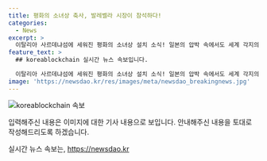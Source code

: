 ```yaml
---
title: 평화의 소녀상 축사, 발레벨라 시장이 참석하다!
categories:
  - News
excerpt: >
  이탈리아 사르데냐섬에 세워진 평화의 소녀상 설치 소식! 일본의 압박 속에서도 세계 각지의 소녀상이 철거 위협을 받는 상황 속에서 논란 속에 세워진 이번 소녀상. 발레벨라 시장의 축사가 이어진 제막식 현장.
feature_text: >
  ## koreablockchain 실시간 뉴스 속보입니다.

  이탈리아 사르데냐섬에 세워진 평화의 소녀상 설치 소식! 일본의 압박 속에서도 세계 각지의 소녀상이 철거 위협을 받는 상황 속에서 논란 속에 세워진 이번 소녀상. 발레벨라 시장의 축사가 이어진 제막식 현장.
image: 'https://newsdao.kr/res/images/meta/newsdao_breakingnews.jpg'
---
```


<p><img src="https://newsdao.kr/res/images/meta/newsdao_breakingnews.jpg" alt="koreablockchain 속보" /></p>

<p>입력해주신 내용은 이미지에 대한 기사 내용으로 보입니다. 안내해주신 내용을 토대로 작성해드리도록 하겠습니다.</p>
실시간 뉴스 속보는, <a href="https://newsdao.kr" rel="dofollow">https://newsdao.kr</a>


